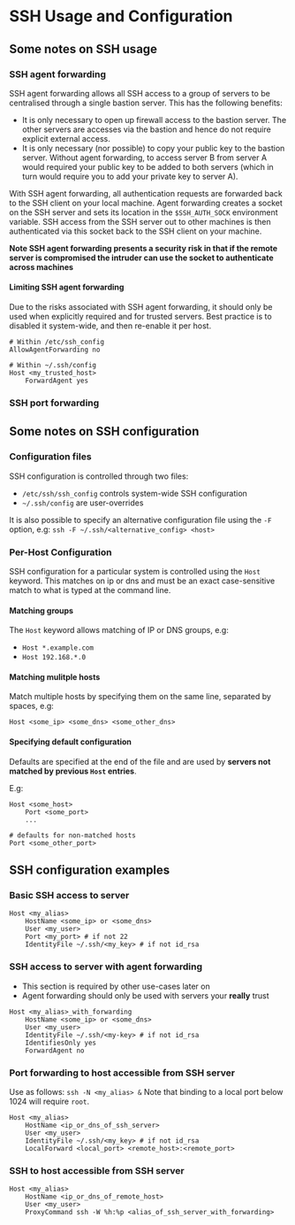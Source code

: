 # SSH Usage and Configuration

## Some notes on SSH usage

### SSH agent forwarding

SSH agent forwarding allows all SSH access to a group of servers to be centralised through a single bastion server. This has the following benefits:

* It is only necessary to open up firewall access to the bastion server. The other servers are accesses via the bastion and hence do not require explicit external access.
* It is only necessary (nor possible) to copy your public key to the bastion server. Without agent forwarding, to access server B from server A would required your public key to be added to both servers (which in turn would require you to add your private key to server A).

With SSH agent forwarding, all authentication requests are forwarded back to the SSH client on your local machine. Agent forwarding creates a socket on the SSH server and sets its location in the `$SSH_AUTH_SOCK` environment variable. SSH access from the SSH server out to other machines is then authenticated via this socket back to the SSH client on your machine.

**Note SSH agent forwarding presents a security risk in that if the remote server is compromised the intruder can use the socket to authenticate across machines**

#### Limiting SSH agent forwarding

Due to the risks associated with SSH agent forwarding, it should only be used when explicitly required and for trusted servers. Best practice is to disabled it system-wide, and then re-enable it per host.

```script
# Within /etc/ssh_config
AllowAgentForwarding no

# Within ~/.ssh/config
Host <my_trusted_host>
	ForwardAgent yes
```

### SSH port forwarding

## Some notes on SSH configuration

### Configuration files
SSH configuration is controlled through two files:

* `/etc/ssh/ssh_config` controls system-wide SSH configuration
* `~/.ssh/config` are user-overrides

It is also possible to specify an alternative configuration file using the `-F` option, e.g:
`ssh -F ~/.ssh/<alternative_config> <host>`

### Per-Host Configuration
SSH configuration for a particular system is controlled using the `Host` keyword. This matches on ip or dns and must be an exact case-sensitive match to what is typed at the command line.

#### Matching groups

The `Host` keyword allows matching of IP or DNS groups, e.g:

* `Host *.example.com`
* `Host 192.168.*.0`

#### Matching mulitple hosts

Match multiple hosts by specifying them on the same line, separated by spaces, e.g:

`Host <some_ip> <some_dns> <some_other_dns>`

#### Specifying default configuration

Defaults are specified at the end of the file and are used by **servers not matched by previous `Host` entries**.

E.g:
```script
Host <some_host>
	Port <some_port>
	...

# defaults for non-matched hosts
Port <some_other_port>
```

## SSH configuration examples

### Basic SSH access to server

```script
Host <my_alias>
	HostName <some_ip> or <some_dns>
	User <my_user>
	Port <my_port> # if not 22
	IdentityFile ~/.ssh/<my_key> # if not id_rsa
```

### SSH access to server with agent forwarding

* This section is required by other use-cases later on
* Agent forwarding should only be used with servers your **really** trust

```script
Host <my_alias>_with_forwarding
	HostName <some_ip> or <some_dns>
	User <my_user>
	IdentityFile ~/.ssh/<my-key> # if not id_rsa
	IdentifiesOnly yes
	ForwardAgent no
``` 

### Port forwarding to host accessible from SSH server

Use as follows: `ssh -N <my_alias> &`
Note that binding to a local port below 1024 will require `root`.

```script
Host <my_alias>
	HostName <ip_or_dns_of_ssh_server>
	User <my_user>
	IdentityFile ~/.ssh/<my_key> # if not id_rsa
	LocalForward <local_port> <remote_host>:<remote_port>
```

### SSH to host accessible from SSH server

```script
Host <my_alias>
	HostName <ip_or_dns_of_remote_host>
	User <my_user>
	ProxyCommand ssh -W %h:%p <alias_of_ssh_server_with_forwarding>
```
